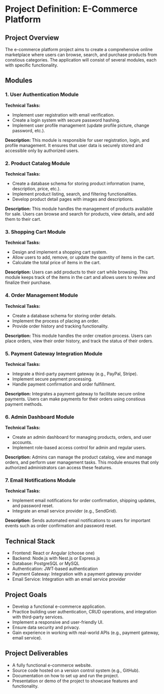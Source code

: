 # Project Definition: E-Commerce Platform

## Project Overview

The e-commerce platform project aims to create a comprehensive online marketplace where users can browse, search, and purchase products from constious categories. The application will consist of several modules, each with specific functionality.

## Modules

### 1. User Authentication Module

**Technical Tasks:**

- Implement user registration with email verification.
- Create a login system with secure password hashing.
- Implement user profile management (update profile picture, change password, etc.).

**Description:**
This module is responsible for user registration, login, and profile management. It ensures that user data is securely stored and accessible only by authorized users.

### 2. Product Catalog Module

**Technical Tasks:**

- Create a database schema for storing product information (name, description, price, etc.).
- Implement product listing, search, and filtering functionalities.
- Develop product detail pages with images and descriptions.

**Description:**
This module handles the management of products available for sale. Users can browse and search for products, view details, and add them to their cart.

### 3. Shopping Cart Module

**Technical Tasks:**

- Design and implement a shopping cart system.
- Allow users to add, remove, or update the quantity of items in the cart.
- Calculate the total price of items in the cart.

**Description:**
Users can add products to their cart while browsing. This module keeps track of the items in the cart and allows users to review and finalize their purchase.

### 4. Order Management Module

**Technical Tasks:**

- Create a database schema for storing order details.
- Implement the process of placing an order.
- Provide order history and tracking functionality.

**Description:**
This module handles the order creation process. Users can place orders, view their order history, and track the status of their orders.

### 5. Payment Gateway Integration Module

**Technical Tasks:**

- Integrate a third-party payment gateway (e.g., PayPal, Stripe).
- Implement secure payment processing.
- Handle payment confirmation and order fulfillment.

**Description:**
Integrates a payment gateway to facilitate secure online payments. Users can make payments for their orders using constious payment methods.

### 6. Admin Dashboard Module

**Technical Tasks:**

- Create an admin dashboard for managing products, orders, and user accounts.
- Implement role-based access control for admin and regular users.

**Description:**
Admins can manage the product catalog, view and manage orders, and perform user management tasks. This module ensures that only authorized administrators can access these features.

### 7. Email Notifications Module

**Technical Tasks:**

- Implement email notifications for order confirmation, shipping updates, and password reset.
- Integrate an email service provider (e.g., SendGrid).

**Description:**
Sends automated email notifications to users for important events such as order confirmation and password reset.

## Technical Stack

- Frontend: React or Angular (choose one)
- Backend: Node.js with Nest.js or Express.js
- Database: PostgreSQL or MySQL
- Authentication: JWT-based authentication
- Payment Gateway: Integration with a payment gateway provider
- Email Service: Integration with an email service provider

## Project Goals

- Develop a functional e-commerce application.
- Practice building user authentication, CRUD operations, and integration with third-party services.
- Implement a responsive and user-friendly UI.
- Ensure data security and privacy.
- Gain experience in working with real-world APIs (e.g., payment gateway, email service).

## Project Deliverables

- A fully functional e-commerce website.
- Source code hosted on a version control system (e.g., GitHub).
- Documentation on how to set up and run the project.
- Presentation or demo of the project to showcase features and functionality.
